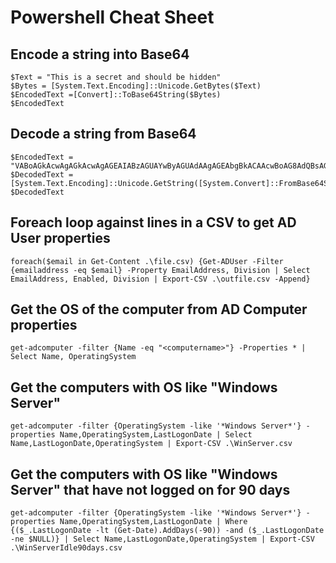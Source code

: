 # Powershell Cheat Sheet
## Encode a string into Base64
```
$Text = "This is a secret and should be hidden"
$Bytes = [System.Text.Encoding]::Unicode.GetBytes($Text)
$EncodedText =[Convert]::ToBase64String($Bytes)
$EncodedText
```

## Decode a string from Base64
```
$EncodedText = "VABoAGkAcwAgAGkAcwAgAGEAIABzAGUAYwByAGUAdAAgAGEAbgBkACAAcwBoAG8AdQBsAGQAIABiAGUAIABoAGkAZABkAGUAbgA="
$DecodedText = [System.Text.Encoding]::Unicode.GetString([System.Convert]::FromBase64String($EncodedText))
$DecodedText
```

## Foreach loop against lines in a CSV to get AD User properties
```
foreach($email in Get-Content .\file.csv) {Get-ADUser -Filter {emailaddress -eq $email} -Property EmailAddress, Division | Select EmailAddress, Enabled, Division | Export-CSV .\outfile.csv -Append}
```

## Get the OS of the computer from AD Computer properties
```
get-adcomputer -filter {Name -eq "<computername>"} -Properties * | Select Name, OperatingSystem
```

## Get the computers with OS like "Windows Server"
```
get-adcomputer -filter {OperatingSystem -like '*Windows Server*'} -properties Name,OperatingSystem,LastLogonDate | Select Name,LastLogonDate,OperatingSystem | Export-CSV .\WinServer.csv
```

## Get the computers with OS like "Windows Server" that have not logged on for 90 days
```
get-adcomputer -filter {OperatingSystem -like '*Windows Server*'} -properties Name,OperatingSystem,LastLogonDate | Where {($_.LastLogonDate -lt (Get-Date).AddDays(-90)) -and ($_.LastLogonDate -ne $NULL)} | Select Name,LastLogonDate,OperatingSystem | Export-CSV .\WinServerIdle90days.csv
```
